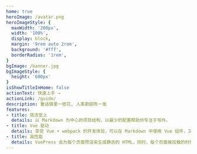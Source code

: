 ```yaml
---
home: true
heroImage: /avatar.png
heroImageStyle: {
  maxWidth: '200px',
  width: '100%',
  display: block,
  margin: '9rem auto 2rem',
  background: '#fff',
  borderRadius: '1rem',
}
bgImage: /banner.jpg
bgImageStyle: {
  height: '600px'
}
isShowTitleInHome: false
actionText: 快速上手 →
actionLink: /guide/
description: 童话镇里一枝花, 人美歌甜陈一发
features:
- title: 简洁至上
  details: 以 Markdown 为中心的项目结构，以最少的配置帮助你专注于写作。
- title: Vue 驱动
  details: 享受 Vue + webpack 的开发体验，可以在 Markdown 中使用 Vue 组件，又可以使用 Vue 来开发自定义主题。
- title: 高性能
  details: VuePress 会为每个页面预渲染生成静态的 HTML，同时，每个页面被加载的时候，将作为 SPA 运行。
---
```

